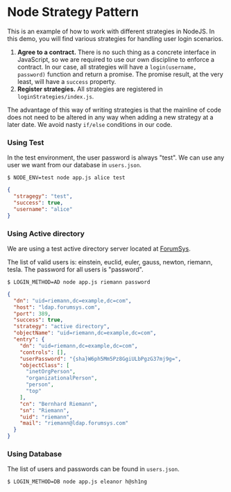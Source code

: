 # Node Strategy Pattern

This is an example of how to work with different strategies in NodeJS. In this demo, you will find various strategies for handling user login scenarios.

1. **Agree to a contract.** There is no such thing as a concrete interface in JavaScript, so we are required to use our own discipline to enforce a contract. In our case, all strategies will have a `login(username, password)` function and return a promise. The promise result, at the very least, will have a `success` property.
2. **Register strategies.** All strategies are registered in `loginStrategies/index.js`.

The advantage of this way of writing strategies is that the mainline of code does not need to be altered in any way when adding a new strategy at a later date. We avoid nasty `if/else` conditions in our code.

### Using Test

In the test environment, the user password is always "test". We can use any user we want from our database in `users.json`.

```
$ NODE_ENV=test node app.js alice test
```

```json
{
  "stragegy": "test",
  "success": true,
  "username": "alice"
}
```

### Using Active directory

We are using a test active directory server located at [ForumSys](http://www.forumsys.com/en/tutorials/integration-how-to/ldap/online-ldap-test-server/).

The list of valid users is: einstein, euclid, euler, gauss, newton, riemann, tesla. The password for all users is "password".

```
$ LOGIN_METHOD=AD node app.js riemann password
```

```json
{
  "dn": "uid=riemann,dc=example,dc=com",
  "host": "ldap.forumsys.com",
  "port": 389,
  "success": true,
  "strategy": "active directory",
  "objectName": "uid=riemann,dc=example,dc=com",
  "entry": {
    "dn": "uid=riemann,dc=example,dc=com",
    "controls": [],
    "userPassword": "{sha}W6ph5Mm5Pz8GgiULbPgzG37mj9g=",
    "objectClass": [
      "inetOrgPerson",
      "organizationalPerson",
      "person",
      "top"
    ],
    "cn": "Bernhard Riemann",
    "sn": "Riemann",
    "uid": "riemann",
    "mail": "riemann@ldap.forumsys.com"
  }
}
```

### Using Database

The list of users and passwords can be found in `users.json`.

```
$ LOGIN_METHOD=DB node app.js eleanor h@sh1ng
```
